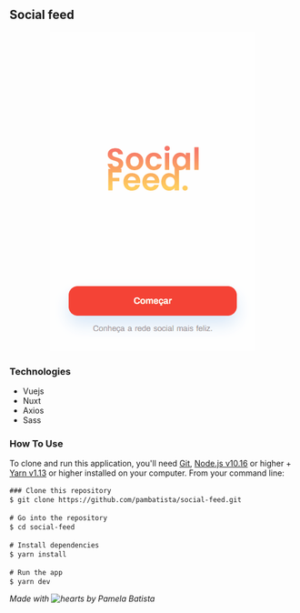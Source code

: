 ## Social feed
<p align="center">
	<img src="/assets/imagens/projeto.gif"/>
</p>

### Technologies

<ul>
	<li src="https://br.vuejs.org/v2/guide/index.html">
		<a>Vuejs</a>
	</li>
	<li src="https://nuxtjs.org/">
		<a>Nuxt</a>
	</li>
	<li src="https://github.com/axios/axios">
		<a>Axios</a>
	</li>
	<li src="https://sass-lang.com/">
		<a>Sass</a>
	</li>
</ul>

### How To Use
To clone and run this application, you'll need  [Git](https://git-scm.com/),  [Node.js v10.16](https://nodejs.org/)  or higher +  [Yarn v1.13](https://yarnpkg.com/)  or higher installed on your computer. From your command line:
```
### Clone this repository
$ git clone https://github.com/pambatista/social-feed.git

# Go into the repository
$ cd social-feed

# Install dependencies
$ yarn install

# Run the app
$ yarn dev
````

_Made with ![hearts](https://github.githubassets.com/images/icons/emoji/unicode/2665.png) by Pamela Batista_
